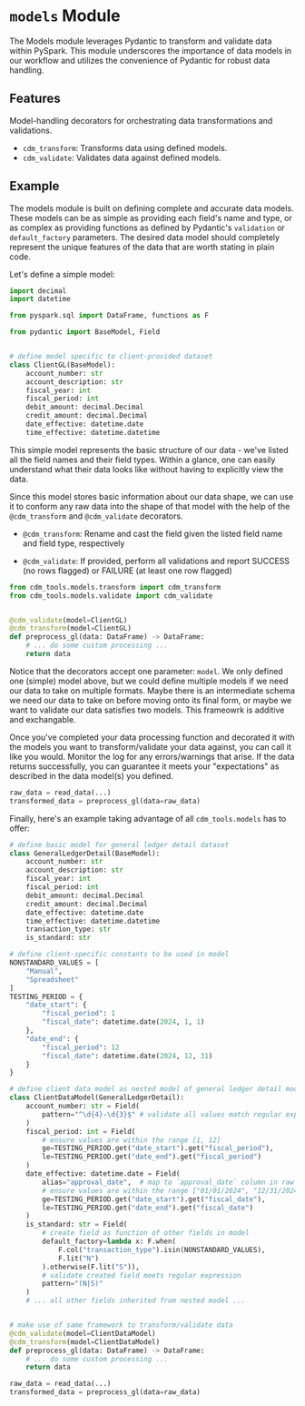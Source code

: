 
# `models` Module

The Models module leverages Pydantic to transform and validate data within PySpark. This module underscores the importance of data models in our workflow and utilizes the convenience of Pydantic for robust data handling.

## Features

Model-handling decorators for orchestrating data transformations and validations.

- `cdm_transform`: Transforms data using defined models.
- `cdm_validate`: Validates data against defined models.

## Example

The models module is built on defining complete and accurate data models. These models can be as simple as providing each field's name and type, or as complex as providing functions as defined by Pydantic's `validation` or `default_factory` parameters. The desired data model should completely represent the unique features of the data that are worth stating in plain code.

Let's define a simple model:

```python
import decimal
import datetime

from pyspark.sql import DataFrame, functions as F

from pydantic import BaseModel, Field


# define model specific to client-provided dataset
class ClientGL(BaseModel):
    account_number: str
    account_description: str
    fiscal_year: int
    fiscal_period: int
    debit_amount: decimal.Decimal
    credit_amount: decimal.Decimal
    date_effective: datetime.date
    time_effective: datetime.datetime
```

This simple model represents the basic structure of our data - we've listed all the field names and their field types. Within a glance, one can easily understand what their data looks like without having to explicitly view the data.

Since this model stores basic information about our data shape, we can use it to conform any raw data into the shape of that model with the help of the `@cdm_transform` and `@cdm_validate` decorators.

- `@cdm_transform`: Rename and cast the field given the listed field name and field type, respectively

- `@cdm_validate`: If provided, perform all validations and report SUCCESS (no rows flagged) or FAILURE (at least one row flagged)

```python
from cdm_tools.models.transform import cdm_transform
from cdm_tools.models.validate import cdm_validate


@cdm_validate(model=ClientGL)
@cdm_transform(model=ClientGL)
def preprocess_gl(data: DataFrame) -> DataFrame:
    # ... do some custom processing ...
    return data
```

Notice that the decorators accept one parameter: `model`. We only defined one (simple) model above, but we could define multiple models if we need our data to take on multiple formats. Maybe there is an intermediate schema we need our data to take on before moving onto its final form, or maybe we want to validate our data satisfies two models. This frameowrk is additive and exchangable.

Once you've completed your data processing function and decorated it with the models you want to transform/validate your data against, you can call it like you would. Monitor the log for any errors/warnings that arise. If the data returns successfully, you can guarantee it meets your "expectations" as described in the data model(s) you defined.

```python
raw_data = read_data(...)
transformed_data = preprocess_gl(data=raw_data)
```

Finally, here's an example taking advantage of all `cdm_tools.models` has to offer:

```python
# define basic model for general ledger detail dataset
class GeneralLedgerDetail(BaseModel):
    account_number: str
    account_description: str
    fiscal_year: int
    fiscal_period: int
    debit_amount: decimal.Decimal
    credit_amount: decimal.Decimal
    date_effective: datetime.date
    time_effective: datetime.datetime
    transaction_type: str
    is_standard: str

# define client-specific constants to be used in model
NONSTANDARD_VALUES = [
    "Manual",
    "Spreadsheet"
]
TESTING_PERIOD = {
    "date_start": {
        "fiscal_period": 1
        "fiscal_date": datetime.date(2024, 1, 1)
    },
    "date_end": {
        "fiscal_period": 12
        "fiscal_date": datetime.date(2024, 12, 31)
    }
}

# define client data model as nested model of general ledger detail model
class ClientDataModel(GeneralLedgerDetail):
    account_number: str = Field(
        pattern="^\d{4}-\d{3}$" # validate all values match regular expression
    )
    fiscal_period: int = Field(
        # ensure values are within the range [1, 12]
        ge=TESTING_PERIOD.get("date_start").get("fiscal_period"),
        le=TESTING_PERIOD.get("date_end").get("fiscal_period")
    )
    date_effective: datetime.date = Field(
        alias="approval_date",  # map to `approval_date` column in raw data
        # ensure values are within the range ["01/01/2024", "12/31/2024"]
        ge=TESTING_PERIOD.get("date_start").get("fiscal_date"),
        le=TESTING_PERIOD.get("date_end").get("fiscal_date")
    )
    is_standard: str = Field(
        # create field as function of other fields in model
        default_factory=lambda x: F.when(
            F.col("transaction_type").isin(NONSTANDARD_VALUES),
            F.lit("N")
        ).otherwise(F.lit("S")),
        # validate created field meets regular expression
        pattern="(N|S)"
    )
    # ... all other fields inherited from nested model ...


# make use of same framework to transform/validate data
@cdm_validate(model=ClientDataModel)
@cdm_transform(model=ClientDataModel)
def preprocess_gl(data: DataFrame) -> DataFrame:
    # ... do some custom processing ...
    return data

raw_data = read_data(...)
transformed_data = preprocess_gl(data=raw_data)
```